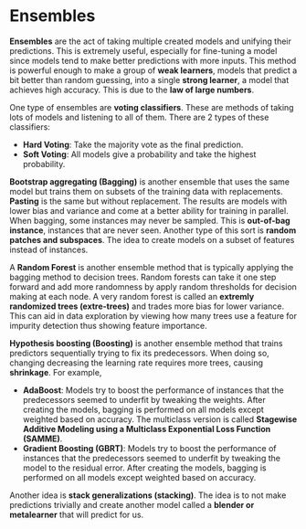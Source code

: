 # Ensembles

**Ensembles** are the act of taking multiple created models and unifying their predictions.  This is extremely useful, especially for fine-tuning a model since models tend to make better predictions with more inputs. This method is powerful enough to make a group of **weak learners**, models that predict a bit better than random guessing, into a single **strong learner**, a model that achieves high accuracy.  This is due to the **law of large numbers**.

One type of ensembles are **voting classifiers**.  These are methods of taking lots of models and listening to all of them.  There are 2 types of these classifiers:
- **Hard Voting**: Take the majority vote as the final prediction.
- **Soft Voting**: All models give a probability and take the highest probability.

**Bootstrap aggregating (Bagging)** is another ensemble that uses the same model but trains them on subsets of the training data with replacements.  **Pasting** is the same but without replacement.  The results are models with lower bias and variance and come at a better ability for training in parallel.  When bagging, some instances may never be sampled.  This is **out-of-bag instance**, instances that are never seen.  Another type of this sort is **random patches and subspaces**.  The idea to create models on a subset of features instead of instances.

A **Random Forest** is another ensemble method that is typically applying the bagging method to decision trees.  Random forests can take it one step forward and add more randomness by apply random thresholds for decision making at each node.  A very random forest is called an **extremly randomized trees (extre-trees)** and trades more bias for lower variance.  This can aid in data exploration by viewing how many trees use a feature for impurity detection thus showing feature importance.

**Hypothesis boosting (Boosting)** is another ensemble method that trains predictors sequentially trying to fix its predecessors.  When doing so, changing decreasing the learning rate requires more trees, causing **shrinkage**. For example,
- **AdaBoost**: Models try to boost the performance of instances that the predecessors seemed to underfit by tweaking the weights.  After creating the models, bagging is performed on all models except weighted based on accuracy.  The multiclass version is called **Stagewise Additive Modeling using a Multiclass Exponential Loss Function (SAMME)**.
- **Gradient Boosting (GBRT)**:  Models try to boost the performance of instances that the predecessors seemed to underfit by tweaking the model to the residual error.  After creating the models, bagging is performed on all models except weighted based on accuracy.

Another idea is **stack generalizations (stacking)**. The idea is to not make predictions trivially and create another model called a **blender or metalearner** that will predict for us.
